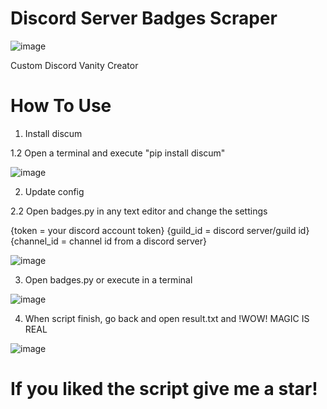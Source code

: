 # Discord Server Badges Scraper

![image](https://user-images.githubusercontent.com/84898161/140304655-059bc263-fad8-4c0b-ae97-f69234b6fdbb.png)

Custom Discord Vanity Creator

# How To Use

1. Install discum

1.2 Open a terminal and execute "pip install discum"

![image](https://user-images.githubusercontent.com/84898161/140303525-68f6e09e-837b-49ba-9781-0dec86d38d5d.png)


2. Update config

2.2 Open badges.py in any text editor and change the settings

{token = your discord account token}
{guild_id = discord server/guild id}
{channel_id = channel id from a discord server}

![image](https://user-images.githubusercontent.com/84898161/140303741-2472604e-d2c8-49cd-993f-b04fbeaa6976.png)


3. Open badges.py or execute in a terminal 

![image](https://user-images.githubusercontent.com/84898161/140304250-e7f83abb-7604-400c-ae3a-f84a82bdbeec.png)


4. When script finish, go back and open result.txt and !WOW! MAGIC IS REAL

![image](https://user-images.githubusercontent.com/84898161/140304080-3189a490-1061-4118-b69e-c0aeacd98fe4.png)


<h1>If you liked the script give me a star!</h1>
